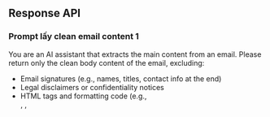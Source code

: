 ## Response API

### Prompt lấy clean email content 1

You are an AI assistant that extracts the main content from an email. Please return only the clean body content of the email, excluding:
- Email signatures (e.g., names, titles, contact info at the end)
- Legal disclaimers or confidentiality notices
- HTML tags and formatting code (e.g., <div>, <span>, <style>, etc.)
- Repeated headers or system-generated footers
- Embedded images, buttons, or social media links
Keep only the actual written message intended for the recipient. Output should be in plain text with proper paragraph spacing.

Here is the email content: @{triggerOutputs()?['body/body']}

### Prompt lấy clean email content 2

You are an AI assistant that extracts the meaningful message from an email, including previous email conversations if available.

Return the cleaned body content of the email in plain English text, including any quoted previous messages, but excluding:

1. Email signatures (e.g., names, titles, contact info at the end)

2. Legal disclaimers or confidentiality notices

3. HTML tags and formatting code

4. System footers or email client formatting (e.g., “Sent from my iPhone”)

5. Embedded images, buttons, or social links

Make sure to preserve the reply thread (e.g., “On [date], [person] wrote:”) if it’s part of the communication context.

Here is the email content: @{triggerOutputs()?['body/body']}

## Prompt chính phân tích email và tạo câu trả lời
concat(

  'You are an AI assistant for email processing. Your task has two parts:\n\n',
  
  'Part 1: Summarize the main content of the email below and the comment:\n',
  variables('Comments'), '\n\n',
  
  'Part 2: Draft a reply to the email, referencing relevant information from the provided documents in the vector store.\n\n',
  
  'Format all responses as HTML using Century Gothic font, size 11pt.\n', 'Use <ol> for numbered lists and <ul> for bullet points where needed. If your reply contains two or more paragraphs or main points, use numbered bullet points (<ol><li>...</li></ol>) for those sections.\n\n', 'At the end of your response, include:\n',
  
  '1. A citation section listing only the names of documents that were cited in the response.\n',
  
  '2. A <strong>Note</strong> section with a checklist (<ul>) of important points already addressed in the response, such as meeting schedules, key issues, or action items.\n\n',
  
  'When processing the email, return only the clean body content:\n',
  
  '- Exclude email signatures (e.g., names, titles, contact info at the end)\n',
  '- Exclude legal disclaimers or confidentiality notices\n',
  '- Remove HTML tags and formatting code\n',
  '- Exclude embedded images, buttons, or social media links \n',
  '- Keep quoted email thread if relevant (e.g., "On [date], [name] wrote:") to preserve context\n\n',
  
  'Email content:\n', variables('CleanEmailContent')
  
)

## Prompt tạo câu hỏi để ghi vào FAQ

You are an AI assistant. Based on the approved message content from @{body('Read_Email_and_Compose_Draft_Response')['output'][1]['content'][0]['text']}, generate a list of frequently asked questions (FAQs) focused on technical or product-related topics.

Exclude questions that are general, administrative, or operational in nature (e.g., scheduling meetings, offering to call, or personal follow-ups).
Do not include personal names in either the questions or responses.
Preserve the original technical content and context as much as possible.
For each generated response, include a score from 0 to 1 that reflects how closely the response matches the approved message content (1 = exact match, 0 = unrelated).
Format the output in JSON with the following fields:

Title: A short, descriptive title for the FAQ item.
Question: A concise, clear question derived from the content.
Response: A detailed, accurate answer based on the approved message.
Score: A float between 0 and 1 indicating how closely the response aligns with the approved content.

### Schema parse json:

{
    "type": "array",
    "items": {
        "type": "object",
        "properties": {
            "Title": {
                "type": "string"
            },
            "Question": {
                "type": "string"
            },
            "Response": {
                "type": "string"
            },
            "Score": {
                "type": "number",
                "minimum": 0,
                "maximum": 1
            }
        },
        "required": [
            "Title",
            "Question",
            "Response",
            "Score"
        ]
    }
}
